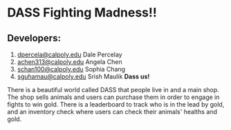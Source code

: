 # DASS Fighting Madness!!

## Developers:
1. dpercela@calpoly.edu Dale Percelay
2. achen313@calpoly.edu Angela Chen
3. schan100@calpoly.edu Sophia Chang
4. sguhamau@calpoly.edu Srish Maulik
<b>Dass us!</b>

There is a beautiful world called DASS that people live in and a main shop. The shop sells animals and users can purchase them in order to engage in fights to win gold. There is a leaderboard to track who is in the lead by gold, and an inventory check where users can check their animals' healths and gold.
